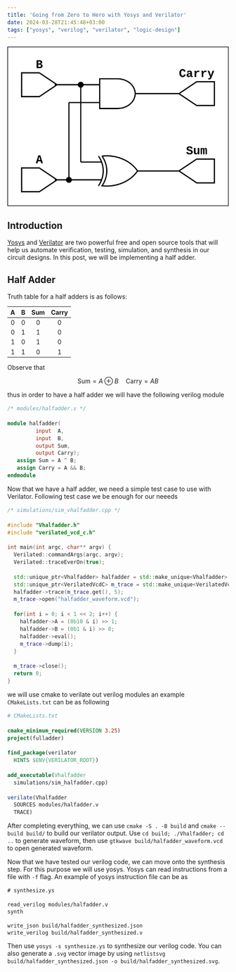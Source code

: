 ```yaml
---
title: 'Going from Zero to Hero with Yosys and Verilator'
date: 2024-03-28T21:45:48+03:00
tags: ["yosys", "verilog", "verilator", "logic-design"]
---
```


![Logic Diagram of Half Adder](halfadder_synthesized.svg)

## Introduction

[Yosys](https://github.com/YosysHQ/yosys) and [Verilator](https://github.com/verilator) are two powerful free and open source tools that will help us automate verification, testing, simulation, and synthesis in our circuit designs. In this post, we will be implementing a half adder.

## Half Adder

Truth table for a half adders is as follows:

| A | B | Sum | Carry |
|:-:|:-:|:---:|:-----:|
| 0 | 0 |  0  |   0   |
| 0 | 1 |  1  |   0   |
| 1 | 0 |  1  |   0   |
| 1 | 1 |  0  |   1   |

Observe that

$$
\text{Sum} = A \oplus B \quad \text{Carry} = AB
$$

thus in order to have a half adder we will have the following verilog module

```verilog
/* modules/halfadder.v */

module halfadder(
		 input	A,
		 input	B,
		 output	Sum,
		 output	Carry);
   assign Sum = A ^ B;
   assign Carry = A && B;
endmodule
```

Now that we have a half adder, we need a simple test case to use with Verilator. Following test case we be enough for our neeeds

```cpp
/* simulations/sim_vhalfadder.cpp */

#include "Vhalfadder.h"
#include "verilated_vcd_c.h"

int main(int argc, char** argv) {
  Verilated::commandArgs(argc, argv);
  Verilated::traceEverOn(true);

  std::unique_ptr<Vhalfadder> halfadder = std::make_unique<Vhalfadder>();
  std::unique_ptr<VerilatedVcdC> m_trace = std::make_unique<VerilatedVcdC>();
  halfadder->trace(m_trace.get(), 5);
  m_trace->open("halfadder_waveform.vcd");

  for(int i = 0; i < 1 << 2; i++) {
    halfadder->A = (0b10 & i) >> 1;
    halfadder->B = (0b1 & i) >> 0;
    halfadder->eval();
    m_trace->dump(i);
  }

  m_trace->close();
  return 0;
}
```

we will use cmake to verilate out verilog modules an example `CMakeLists.txt` can be as following

```cmake
# CMakeLists.txt

cmake_minimum_required(VERSION 3.25)
project(fulladder)

find_package(verilator
  HINTS $ENV{VERILATOR_ROOT})

add_executable(Vhalfadder
  simulations/sim_halfadder.cpp)

verilate(Vhalfadder
  SOURCES modules/halfadder.v
  TRACE)
```

After completing everything, we can use `cmake -S . -B build` and `cmake --build build/` to build our verilator output. Use `cd build; ./Vhalfadder; cd ..` to generate waveform, then use `gtkwave build/halfadder_waveform.vcd` to open generated waveform.

Now that we have tested our verilog code, we can move onto the synthesis step. For this purpose we will use yosys. Yosys can read instructions from a file with `-f` flag. An example of yosys instruction file can be as

```
# synthesize.ys

read_verilog modules/halfadder.v
synth

write_json build/halfadder_synthesized.json
write_verilog build/halfadder_synthesized.v
```

Then use `yosys -s synthesize.ys` to synthesize our verilog code. You can also generate a `.svg` vector image by using `netlistsvg build/halfadder_synthesized.json -o build/halfadder_synthesized.svg`.
